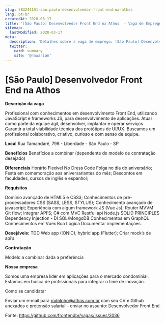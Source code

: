 ```yaml
---
slug: 583244101-sao-paulo-desenvolvedor-front-end-na-athos
lang: pt-br
createdAt: 2020-03-17
title: '[São Paulo] Desenvolvedor Front End na Athos  - Vaga de Emprego'
sitemap:
  lastModified: 2020-03-17
meta:
  description: 'Detalhes sobre a vaga de emprego: [São Paulo] Desenvolvedor Front End na Athos '
  twitter:
    card: summary
    site: '@nawarian'
---
```


# [São Paulo] Desenvolvedor Front End na Athos 

**Descrição da vaga**

Profissional com conhecimentos em desenvolvimento Front End, utilizando JavaScript e frameworks JS, para desenvolvimento de aplicações. Atuar como parte da equipe ágil, desenvolver, implantar e operar serviços Garantir a total viabilidade técnica dos protótipos de UI/UX. Buscamos um profissional colaborativo, criativo, curioso e com senso de equipe.

**Local**
Rua Tamandaré, 796 - Liberdade - São Paulo - SP

**Benefícios**
Benefícios a combinar (dependente do modelo de contratação desejado)

**Diferenciais**
Horário Flexível
No Dress Code
Folga no dia do aniversário;
Festa em comemoração aos aniversariantes do mês;
Descontos em faculdades, cursos de inglês e espanhol;

**Requisitos**

Domínio avançado de HTML5 e CSS3;
Conhecimentos de pré-processadores CSS (SASS, LESS, STYLUS);
Conhecimento avançado de javascript;
Experiência com algum framework JS (Vue Js);
Router
MVVM
Git flow;
Integrar API’S;
C# com MVC
Restful api
Node.js
SOLID PRINCIPLES
Dependency Injection - DI
SQL/MongoDB
Conhecimentos em GraphQL
Conhecimentos em Vuex
Boa Lógica
Documentar implementações.

**Desejáveis:**
TDD
Web app (IONIC);
hybrid app (Flutter);
Criar mock’s de api’s.

**Contratação**

Modelo a combinar dada a preferência

**Nossa empresa**

Somos uma empresa líder em aplicações para o mercado condominial. Estamos em busca de profissionais para integrar o time de inovação.

Como se candidatar

Enviar um e-mail para rodolpho@athos.com.br com seu CV e Github anexados e pretensão salarial - enviar no assunto: Desenvolvedor Front End



Fonte: https://github.com/frontendbr/vagas/issues/3036